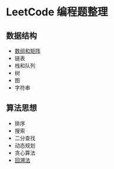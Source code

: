 # LeetCode 编程题整理
## 数据结构
- [数组和矩阵](数组和矩阵.md)
- 链表
- 栈和队列
- 树
- 图
- 字符串
## 算法思想
- 排序
- 搜索
- 二分查找
- 动态规划
- 贪心算法
- [回溯法](回溯法.md)
